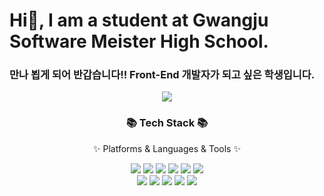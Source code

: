 # Hi👋, I am a student at Gwangju Software Meister High School.
<h3>만나 뵙게 되어 반갑습니다!! Front-End 개발자가 되고 싶은 학생입니다.</h3>

<div align=center>
	<img src="https://capsule-render.vercel.app/api?type=waving&color=auto&height=200&section=header&text=Taerang%20Github!&fontSize=90" />	
</div>
<div align=center>
	<h3>📚 Tech Stack 📚</h3>
	<p>✨ Platforms & Languages & Tools ✨</p>
</div>


<div align=center>  
  <img src="https://img.shields.io/badge/C-A8B9CC?style=flat&logo=C&logoColor=white"/>
  <img src="https://img.shields.io/badge/HTML5-E34F26?style=flat&logo=HTML5&logoColor=white"/>
  <img src="https://img.shields.io/badge/CSS3-1572B6?style=flat&logo=CSS3&logoColor=white"/>
  <img src="https://img.shields.io/badge/JavaScript-F7DF1E?style=flat&logo=JavaScript&logoColor=white"/>
  <img src="https://img.shields.io/badge/React-61DAFB?style=flat&logo=React&logoColor=white"/>
  <img src="https://img.shields.io/badge/TypeScript-3178C6?style=flat&logo=TypeScript&logoColor=white"/>
	<br/>
  <img src="https://img.shields.io/badge/NextJs-000000?style=flat&logo=nextdotjs&logoColor=white"/>
  <img src="https://img.shields.io/badge/Storybook-FF4785?style=flat&logo=storybook&logoColor=white"/>
  <img src="https://img.shields.io/badge/Tistory-000000?style=flat&logo=tistory&logoColor=white"/>
  <img src="https://img.shields.io/badge/StyleCompoent-DB7093?style=flat&logo=styledcomponents&logoColor=white"/>
  <img src="https://img.shields.io/badge/Prettier-F7B93E?style=flat&logo=prettier&logoColor=white"/>
  
</div>



